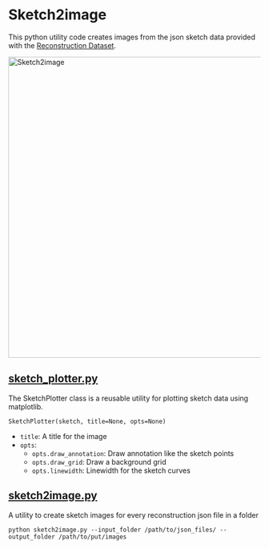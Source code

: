# Sketch2image
This python utility code creates images from the json sketch data provided with the [Reconstruction Dataset](../../docs/reconstruction.md).  

<img src="https://i.gyazo.com/082c98ad41df279f20c9e2caab947e1d.png" width="600" alt="Sketch2image">

## [sketch_plotter.py](sketch_plotter.py)
The SketchPlotter class is a reusable utility for plotting sketch data using matplotlib.  
```
SketchPlotter(sketch, title=None, opts=None)
```
-   `title`:  A title for the image
-   `opts`:
    - `opts.draw_annotation`:   Draw annotation like the sketch points
    - `opts.draw_grid`:  Draw a background grid
    - `opts.linewidth`:  Linewidth for the sketch curves

## [sketch2image.py](sketch2image.py)
A utility to create sketch images for every reconstruction json file in a folder
```
python sketch2image.py --input_folder /path/to/json_files/ --output_folder /path/to/put/images
```